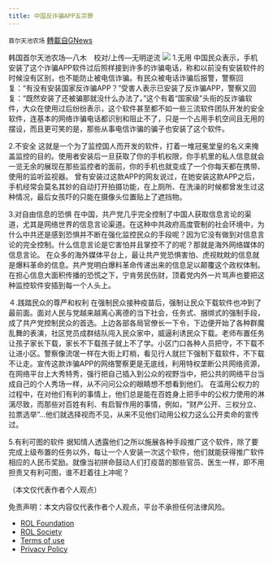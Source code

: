 ```yaml
---
title: 中国反诈骗APP五宗罪
---
```

`首尔天池农场` [轉載自GNews](https://gnews.org/zh-hans/1620824/)

韩国首尔天池农场—八木　校对/上传—无明逆流
![](https://assets.gnews.org/wp-content/uploads/2021/10/40ded3aa-f6dd-408e-942d-776059cfef2d.jpg)
1.无用
中国民众表示，手机安装了这个诈骗APP软件过后照样接到许多的诈骗电话，称和以前没有安装软件的时候没有区别，也不能防止被电信诈骗。有民众被电话诈骗后报警，警察回复：“有没有安装国家反诈骗APP？”受害人表示已安装了反诈骗APP，警察又回复：“既然安装了还被骗那就没什么办法了。”这个有着“国家级”头衔的反诈骗软件，大众在使用过后纷纷表示，这个软件甚至都不如一些三流软件团队开发的安全软件，连基本的网络诈骗电话都识别和阻止不了，只是一个占用手机空间且无用的摆设，而且更可笑的是，那些从事电信诈骗的骗子也安装了这个软件。

2.不安全
这就是一个为了监控国人而开发的软件，打着一堆冠冕堂皇的名义来掩盖监控的目的。使用者安装后一旦获取了你的手机权限，你手机里的私人信息就会一览无余的展现在那些监控者的面前，你的手机也就变成了一个你每天都在携带、使用的监听监视器。
曾有安装过这款APP的网友说过，在她安装这款APP之后，手机经常会莫名其妙的自动打开拍摄功能，在上厕所、在洗澡的时候都曾发生过这种情况，最后女孩吓的只能在摄像头位置贴上了遮挡物。

3.对自由信息的恐惧
在中国，共产党几乎完全控制了中国人获取信息言论的渠道，尤其是网络世界的信息言论渠道。在这种中共政府高度管制的社会环境中，为什么中共还是感到恐惧并不断在强化监控民众的手段呢？因为它没有做到对信息言论的完全控制。什么信息言论是它害怕并且掌控不了的呢？那就是海外网络媒体的信息言论。
在众多的海外媒体平台上，最让共产党恐惧害怕、虎视眈眈的信息就是爆料革命的信息。共产党明白爆料革命传递出来的信息足以颠覆这个政权体制。在担心信息大面积传播的恐慌之下，宁肯劳民伤财，顶着党内外一片骂声也要把这种监控软件安插到每一个人头上。

４.践踏民众的尊严和权利
在强制民众接种疫苗后，强制让民众下载软件也冲到了最前面。面对人民与党越来越离心离德的当下社会，任务式、捆绑式的强制手段，成了共产党控制民众的首选。上边各部各局官僚长一下令，下边便开始了各种群魔乱舞的表演，社区党员成群结队闯入民众家中，威逼利诱民众下载。老师布置任务让孩子家长下载，家长不下载孩子就上不了学。小区门口各种人员把守，不下载不让进小区。警察像流氓一样在大街上盯梢，看见行人就拦下强制下载软件，不下载不让走。宣传这款诈骗APP的网络警察更是无底线，利用特权垄断公共网络资源，在网络平台上大秀特秀，强行把自己插入到公众的视野当中，把公共的网络平台当成自己的个人秀场一样，从不问问公众的眼睛想不想看到他们。
在滥用公权力的过程中，在对他们有利的事情上，他们总是能在百姓身上把手中的公权力使用的淋漓尽致，而那些对百姓有利、有启智作用的事情，例如，“财产公开、三权分立、拉票选举”…他们就选择视而不见，从来不见他们动用公权力这么公开卖命的宣传过。

5.有利可图的软件
据知情人透露他们之所以施展各种手段推广这个软件，除了要完成上级布置的任务以外，每让一个人安装一次这个软件，他们就能获得推广软件相应的人民币奖励。就像当初拼命鼓动人们打疫苗的那些官员、医生一样，即不用担责又有利可图，谁不赶着往上冲呢？

（本文仅代表作者个人观点）

 

免责声明：本文内容仅代表作者个人观点，平台不承担任何法律风险。

- [ROL Foundation](https://rolfoundation.org/)
- [ROL Society](https://rolsociety.org/)
- [Terms of use](https://gnews.org/terms-of-use-3/)
- [Privacy Policy](https://gnews.org/privacy-policy/)
